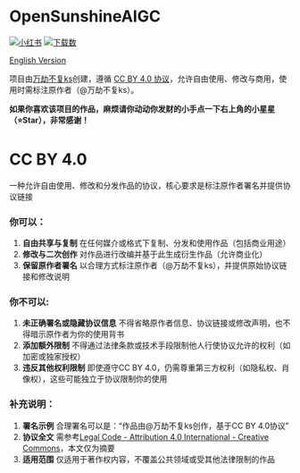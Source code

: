 # OpenSunshineAIGC

[![小红书](https://img.shields.io/badge/小红书-万劫不复ks-FF2443?logo=xiaohongshu)](https://www.xiaohongshu.com/user/profile/5e331246000000000100bb17)
[![下载数](https://img.shields.io/badge/dynamic/json?url=https%3A%2F%2Ffc-mp-9871a84d-7aee-4cf9-b227-e45fa3dc8759.next.bspapp.com%2Fgithub%3Ftarget%3DOpenSunshineAIGC%26type%3Dclones_count&query=count&label=最近下载&cacheSeconds=600)](https://github.com/WJBFks/OpenSunshineAIGC/tree/main/OpenSunshineAIGC)

[English Version](./README_EN.md)

项目由[万劫不复ks](https://www.xiaohongshu.com/user/profile/5e331246000000000100bb17)创建，遵循 [CC BY 4.0 协议](https://creativecommons.org/licenses/by/4.0/legalcode.txt)，允许自由使用、修改与商用，使用时需标注原作者（@万劫不复ks）。

**如果你喜欢该项目的作品，麻烦请你动动你发财的小手点一下右上角的小星星（⭐️Star），非常感谢！**

# CC BY 4.0

一种允许自由使用、修改和分发作品的协议，核心要求是标注原作者署名并提供协议链接

### 你可以：

1. **自由共享与复制**
   在任何媒介或格式下复制、分发和使用作品（包括商业用途）
2. **修改与二次创作**
   对作品进行改编并基于此生成衍生作品（允许商业化）
3. **保留原作者署名**
   以合理方式标注原作者（@万劫不复ks），并提供原始协议链接和修改说明

### 你不可以:

1. **未正确署名或隐藏协议信息**
   不得省略原作者信息、协议链接或修改声明，也不得暗示原作者为你的使用背书
2. **添加额外限制**
   不得通过法律条款或技术手段限制他人行使协议允许的权利（如加密或独家授权）
3. **违反其他权利限制**
   即使遵守CC BY 4.0，仍需尊重第三方权利（如隐私权、肖像权），这些可能独立于协议限制你的使用

### 补充说明：

1. **署名示例**
   合理署名可以是：“作品由@万劫不复ks创作，基于CC BY 4.0协议”
2. **协议全文**
   需参考[Legal Code - Attribution 4.0 International - Creative Commons](https://creativecommons.org/licenses/by/4.0/legalcode)，本文仅为摘要
3. **适用范围**
   仅适用于著作权内容，不覆盖公共领域或受其他法律限制的作品
